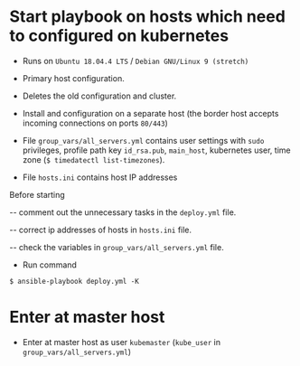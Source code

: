 # Start playbook on hosts which need to configured on kubernetes

 - Runs on `Ubuntu 18.04.4 LTS` / `Debian GNU/Linux 9 (stretch)`

 - Primary host configuration.

 - Deletes the old configuration and cluster.

 - Install and configuration on a separate host (the border host accepts incoming connections on ports `80/443`)


 - File `group_vars/all_servers.yml` contains user settings with `sudo` privileges, profile path key `id_rsa.pub`, `main_host`, kubernetes user, time zone (`$ timedatectl list-timezones`).
 - File `hosts.ini` contains host IP addresses

Before starting

 -- comment out the unnecessary tasks in the `deploy.yml` file.
 
 -- correct ip addresses of hosts in `hosts.ini` file.

 -- check the variables in `group_vars/all_servers.yml` file.

 - Run command 
```
$ ansible-playbook deploy.yml -K
```


# Enter at master host

 - Enter at master host as user `kubemaster` (`kube_user` in `group_vars/all_servers.yml`)


